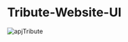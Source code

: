 # Tribute-Website-UI

![apjTribute](https://user-images.githubusercontent.com/98866910/204124155-521b2eec-6fb8-4da7-b871-4af9cef9e65d.JPG)
